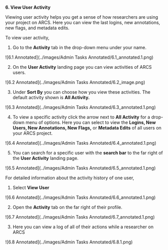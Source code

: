 **6. View User Activity**

Viewing user activity helps you get a sense of how researchers are using your project on ARCS. Here you can view the last logins, new annotations, new flags, and metadata edits.

To view user activity,

1. Go to the **Activity** tab in the drop-down menu under your name.

![6.1 Annotated](../images/Admin Tasks Annotated/6.1_annotated.1.png)

2. On the **User Activity** landing page you can view activities of ARCS users.

![6.2 Annotated](../images/Admin Tasks Annotated/6.2_image.png)

3. Under **Sort By** you can choose how you view these activities. The default activity shown is **All Activity.**

![6.3 Annotated](../images/Admin Tasks Annotated/6.3_annotated.1.png)

4. To view a specific activity click the arrow next to **All Activity** for a drop-down menu of options. Here you can select to view the **Logins, New Users, New Annotations, New Flags,** or **Metadata Edits** of all users on your ARCS project.

![6.4 Annotated](../images/Admin Tasks Annotated/6.4_annotated.1.png)

5.  You can search for a specific user with the **search bar** to the far right of the **User Activity** landing page.

![6.5 Annotated](../images/Admin Tasks Annotated/6.5_annotated.1.png)

For detailed information about the activity history of one user,

1. Select **View User**

![6.6 Annotated](../images/Admin Tasks Annotated/6.6_annotated.1.png)

2. Open the **Activity** tab on the far right of their profile.

![6.7 Annotated](../images/Admin Tasks Annotated/6.7_annotated.1.png)

3. Here you can view a log of all of their actions while a researcher on ARCS

![6.8 Annotated](../images/Admin Tasks Annotated/6.8.1.png)
